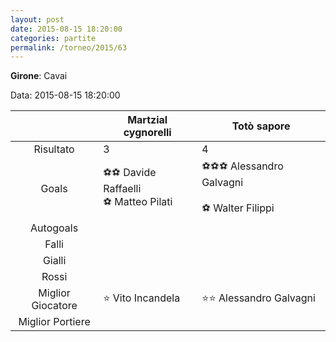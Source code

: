 ```yaml
---
layout: post
date: 2015-08-15 18:20:00
categories: partite
permalink: /torneo/2015/63
---
```

**Girone**: Cavai

Data: 2015-08-15 18:20:00

| | Martzial cygnorelli | Totò sapore |
|:-----:|-----|-----|
Risultato|3|4
Goals|⚽⚽ Davide Raffaelli<br/>⚽ Matteo Pilati|⚽⚽⚽ Alessandro Galvagni<br/><br/>⚽ Walter Filippi<br/>
Autogoals||
Falli||
Gialli||
Rossi||
Miglior Giocatore|⭐ Vito Incandela<br/>|⭐⭐ Alessandro Galvagni<br/>
Miglior Portiere||